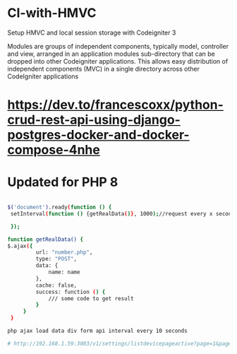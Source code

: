 # CI-with-HMVC
Setup HMVC and local session storage with Codeigniter 3

Modules are groups of independent components, typically model, controller and view, arranged in an application modules sub-directory that can be dropped into other Codeigniter applications. This allows easy distribution of independent components (MVC) in a single directory across other CodeIgniter applications
# https://dev.to/francescoxx/python-crud-rest-api-using-django-postgres-docker-and-docker-compose-4nhe
 

# Updated for PHP 8

```bash

$('document').ready(function () {
 setInterval(function () {getRealData()}, 1000);//request every x seconds

 }); 

function getRealData() {
$.ajax({
         url: "number.php",
         type: "POST",
         data: {
             name: name
         },
         cache: false,
         success: function () {
             /// some code to get result
         }
     }
 }

php ajax load data div form api interval every 10 seconds

# http://192.168.1.59:3003/v1/settings/listdevicepageactive?page=1&pageSize=10&bucket=BAACTW02


``` 
